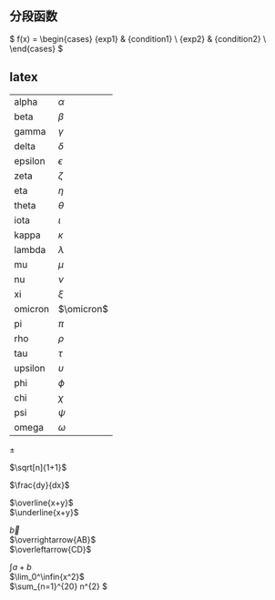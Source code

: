 ## 分段函数
$
f(x) =
\begin{cases}
{exp1} & {condition1} \\
{exp2} & {condition2} \\
\end{cases}
$
## latex
|||
|-|-|
|alpha|$\alpha$|
|beta|$\beta$|
|gamma|$\gamma$|
|delta|$\delta$|
|epsilon|$\epsilon$|
|zeta|$\zeta$|
|eta|$\eta$|
|theta|$\theta$|
|iota|$\iota$|
|kappa|$\kappa$|
|lambda|$\lambda$|
|mu|$\mu$|
|nu|$\nu$|
|xi|$\xi$|
|omicron|$\omicron$|
|pi|$\pi$|
|rho|$\rho$|
|tau|$\tau$|
|upsilon|$\upsilon$|
|phi|$\phi$|
|chi|$\chi$|
|psi|$\psi$|
|omega|$\omega$|

$\pm$  

$\sqrt[n]{1+1}$  

$\frac{dy}{dx}$  

$\overline{x+y}$  
$\underline{x+y}$

$\vec{b}$  
$\overrightarrow{AB}$  
$\overleftarrow{CD}$  
  
$\int{a+b}$  
$\lim_0^\infin{x^2}$  
$\sum_{n=1}^{20} n^{2} $  
